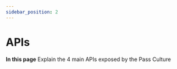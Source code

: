 ```yaml
---
sidebar_position: 2
---
```


# APIs

**In this page**
Explain the 4 main APIs exposed by the Pass Culture